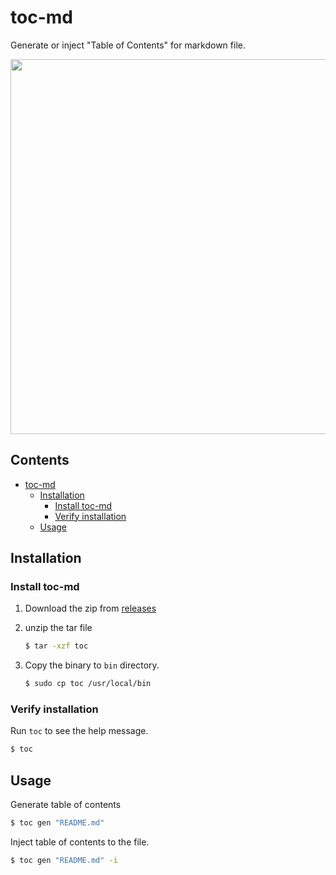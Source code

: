 # toc-md

Generate or inject "Table of Contents" for markdown file.

<img src="https://i.imgur.com/eLQzctc.gif" width="600" />

## Contents

- [toc-md](#toc-md)
  - [Installation](#installation)
    - [Install toc-md](#install-toc-md)
    - [Verify installation](#verify-installation)
  - [Usage](#usage)

## Installation

### Install toc-md

1. Download the zip from [releases](https://github.com/yankeexe/toc-md/releases)

2. unzip the tar file

   ```bash
   $ tar -xzf toc
   ```

3. Copy the binary to `bin` directory.

   ```bash
   $ sudo cp toc /usr/local/bin
   ```

### Verify installation

Run `toc` to see the help message.

```bash
$ toc
```

## Usage

Generate table of contents

```bash
$ toc gen "README.md"
```

Inject table of contents to the file.

```bash
$ toc gen "README.md" -i
```
